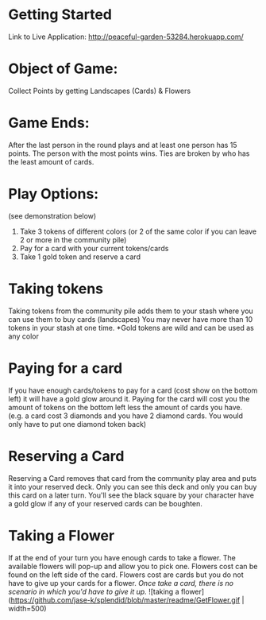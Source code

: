 # Getting Started
Link to Live Application: http://peaceful-garden-53284.herokuapp.com/

# Object of Game: 
Collect Points by getting Landscapes (Cards) & Flowers

# Game Ends: 
After the last person in the round plays and at least one person has 15 points. 
The person with the most points wins. Ties are broken by who has the least amount of cards. 

# Play Options: 
(see demonstration below)
1. Take 3 tokens of different colors (or 2 of the same color if you can leave 2 or more in the community pile)
2. Pay for a card with your current tokens/cards
3. Take 1 gold token and reserve a card

# Taking tokens
Taking tokens from the community pile adds them to your stash where you can use them to buy cards (landscapes)
You may never have more than 10 tokens in your stash at one time. *Gold tokens are wild and can be used as any color

# Paying for a card
If you have enough cards/tokens to pay for a card (cost show on the bottom left) it will have a gold glow around it. Paying
for the card will cost you the amount of tokens on the bottom left less the amount of cards you have. (e.g. a card cost 3 diamonds
and you have 2 diamond cards. You would only have to put one diamond token back)


# Reserving a Card
Reserving a Card removes that card from the community play area and puts it into your reserved deck. Only you can see this deck
and only you can buy this card on a later turn. You'll see the black square by your character have a gold glow if any of your reserved 
cards can be boughten. 

# Taking a Flower
If at the end of your turn you have enough cards to take a flower. The available flowers will pop-up and allow you to pick one. Flowers cost
can be found on the left side of the card. Flowers cost are cards but you do not have to give up your cards for a flower. *Once take a card, there is 
no scenario in which you'd have to give it up.*
![taking a flower](https://github.com/jase-k/splendid/blob/master/readme/GetFlower.gif | width=500)







